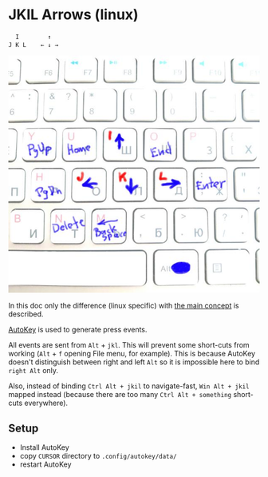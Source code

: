 
# JKIL Arrows (linux)

```
  I        ↑
J K L    ← ↓ →
```

![Image of JKIL](../../images/jkil-keyboard.jpg)

In this doc only the difference (linux specific) with [the main concept](../README.md) is described.

[AutoKey](https://github.com/autokey/autokey) is used to generate press events.

All events are sent from `Alt` + `jkl`. This will prevent some short-cuts from working (`Alt` + `f` opening File menu, for example). This is because AutoKey doesn't distinguish between right and left `Alt` so it is impossible here to bind `right Alt` only.
      
Also, instead of binding `Ctrl Alt + jkil` to navigate-fast, `Win Alt + jkil` mapped instead (because there are too many `Ctrl Alt + something` short-cuts everywhere).

## Setup
* Install AutoKey
* copy `CURSOR` directory to `.config/autokey/data/`
* restart AutoKey
